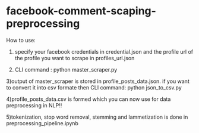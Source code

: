 # facebook-comment-scaping-preprocessing
How to use:

1) specify your facebook credentials in credential.json and the profile url of the profile you want to scrape in profiles_url.json

2) CLI command : python master_scraper.py

3)output of master_scraper is stored in profile_posts_data.json. if you want to convert it into csv formate then CLI command: python json_to_csv.py

4)profile_posts_data.csv is formed which you can now use for data preprocessing in NLP!!

5)tokenization, stop word removal, stemming and lammetization is done in preprocessing_pipeline.ipynb
